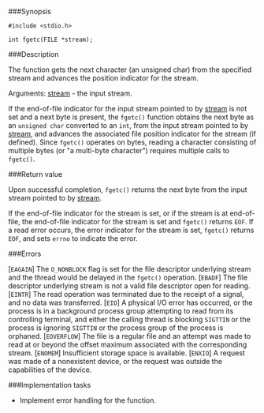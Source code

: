 ###Synopsis

`#include <stdio.h>`

`int fgetc(FILE *stream);`

###Description

The function gets the next character (an unsigned char) from the specified stream and advances the position indicator for the stream.

Arguments:
<u>stream</u> - the input stream.

If the end-of-file indicator for the input stream pointed to by <u>stream</u> is not set and a next byte is present, the `fgetc()` function obtains the next byte as an `unsigned char` converted to an `int`, from the input stream pointed to by <u>stream</u>, and advances the associated file position indicator for the stream (if defined). Since `fgetc()` operates on bytes, reading a character consisting of multiple bytes (or "a multi-byte character") requires multiple calls to `fgetc()`.

###Return value

Upon successful completion, `fgetc()` returns the next byte from the input stream pointed to by <u>stream</u>. 

If the end-of-file indicator for the stream is set, or if the stream is at end-of-file, the end-of-file indicator for the stream is set and `fgetc()` returns `EOF`. If a read error occurs, the error indicator for the stream is set, `fgetc()` returns `EOF`, and sets `errno` to indicate the error.

###Errors

[`EAGAIN`] The `O_NONBLOCK` flag is set for the file descriptor underlying stream and the thread would be delayed in the `fgetc()` operation. 
[`EBADF`]  The file descriptor underlying stream is not a valid file descriptor open for reading. 
[`EINTR`]  The read operation was terminated due to the receipt of a signal, and no data was transferred. 
[`EIO`]    A physical I/O error has occurred, or the process is in a background process group attempting to read from its controlling terminal, and either the calling thread is blocking `SIGTTIN` or the process is ignoring `SIGTTIN` or the process group of the process is orphaned.
[`EOVERFLOW`]  The file is a regular file and an attempt was made to read at or beyond the offset maximum associated with the corresponding stream. 
[`ENOMEM`] Insufficient storage space is available. 
[`ENXIO`]  A request was made of a nonexistent device, or the request was outside the capabilities of the device.

###Implementation tasks

* Implement error handling for the function.